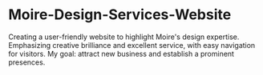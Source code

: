# Moire-Design-Services-Website
Creating a user-friendly website to highlight Moire's design expertise. Emphasizing creative brilliance and excellent service, with easy navigation for visitors. My goal: attract new business and establish a prominent presences.
